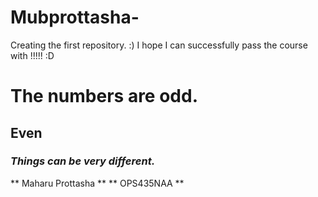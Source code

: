 # Mubprottasha-
Creating the first repository. :) I hope I can successfully pass the course with !!!!! :D 
# The numbers are odd.
## Even 
### ***Things can be very different.***
** Maharu Prottasha ** 
** OPS435NAA ** 
